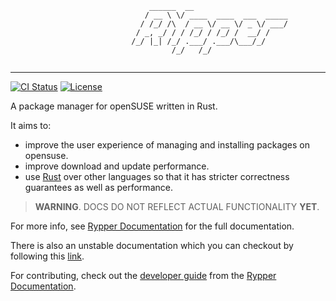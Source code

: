 ```
                               ______  __                     
                              / __ \ \/ ____  ____  ___  _____
                             / /_/ /\  / __ \/ __ \/ _ \/ ___/
                            / _, _/ / / /_/ / /_/ /  __/ /    
                           /_/ |_| /_/ .___/ .___/\___/_/     
                                    /_/   /_/                 
     
```
---

[![CI Status](https://ci.codeberg.org/api/badges/uncomfyhalomacro/rypper/status.svg)][ci-status-link]
[![License](https://img.shields.io/crates/l/rypper)][crates]

A package manager for openSUSE written in Rust.

It aims to:

* improve the user experience of managing and installing packages on opensuse.
* improve download and update performance.
* use [Rust](https://rust-lang.org) over other languages so that it has stricter correctness guarantees as well as performance.

> **WARNING**. DOCS DO NOT REFLECT ACTUAL FUNCTIONALITY **YET**.

For more info, see [Rypper Documentation][codeberg-page] for the full documentation.

There is also an unstable documentation which you can checkout by following this [link](https://uncomfyhalomacro.codeberg.page/rypper/dev).

For contributing, check out the [developer guide](https://uncomfyhalomacro.codeberg.page/rypper/DEVGUIDE.html) from the [Rypper Documentation][codeberg-page].

[mdbook]: https://github.com/rust-lang/mdBook
[ci-status-link]: https://ci.codeberg.org/uncomfyhalomacro/rypper
[codeberg-page]: https://uncomfyhalomacro.codeberg.page/rypper
[docsrs]: https://docs.rs/rypper/latest/rypper
[crates]: https://crates.io/crates/rypper
